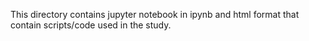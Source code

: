 This directory contains jupyter notebook in ipynb and html format that contain scripts/code used in the study.
